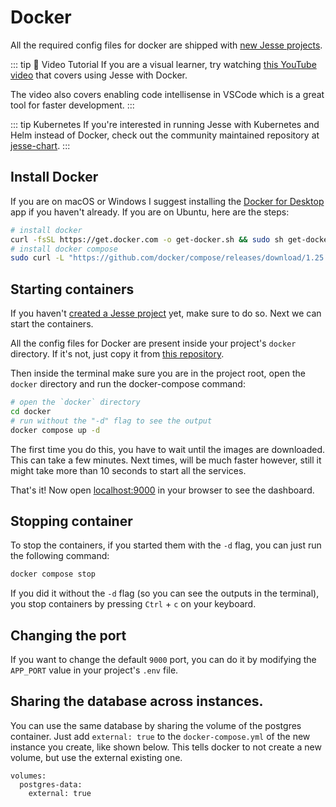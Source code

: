 # Docker

All the required config files for docker are shipped with [new Jesse projects](/docs/getting-started/#create-a-new-jesse-project). 

::: tip 🎥 Video Tutorial
If you are a visual learner, try watching [this YouTube video](https://youtu.be/W8Hh56HJ-0I) that covers using Jesse with Docker. 

The video also covers enabling code intellisense in VSCode which is a great tool for faster development.
:::

::: tip Kubernetes
If you're interested in running Jesse with Kubernetes and Helm instead of Docker, check out the community maintained repository at [jesse-chart](https://github.com/TrianaLab/jesse-chart).
:::

## Install Docker

If you are on macOS or Windows I suggest installing the [Docker for Desktop](https://www.docker.com/products/docker-desktop) app if you haven't already. If you are on Ubuntu, here are the steps:
```sh
# install docker
curl -fsSL https://get.docker.com -o get-docker.sh && sudo sh get-docker.sh
# install docker compose 
sudo curl -L "https://github.com/docker/compose/releases/download/1.25.0/docker-compose-$(uname -s)-$(uname -m)" -o /usr/local/bin/docker-compose && sudo chmod +x /usr/local/bin/docker-compose
```

## Starting containers

If you haven't [created a Jesse project](/docs/getting-started/#create-a-new-jesse-project) yet, make sure to do so. Next we can start the containers.

All the config files for Docker are present inside your project's `docker` directory. If it's not, just copy it from [this repository](https://github.com/jesse-ai/project-template).

Then inside the terminal make sure you are in the project root, open the `docker` directory and run the docker-compose command:

```sh
# open the `docker` directory
cd docker
# run without the "-d" flag to see the output
docker compose up -d
```

The first time you do this, you have to wait until the images are downloaded. This can take a few minutes. Next times, will be much faster however, still it might take more than 10 seconds to start all the services. 

That's it! Now open [localhost:9000](http://localhost:9000) in your browser to see the dashboard.

## Stopping container

To stop the containers, if you started them with the `-d` flag, you can just run the following command:

```sh
docker compose stop
```

If you did it without the `-d` flag (so you can see the outputs in the terminal), you stop containers by pressing `Ctrl` + `c` on your keyboard.

## Changing the port

If you want to change the default `9000` port, you can do it by modifying the `APP_PORT` value in your project's `.env` file. 

## Sharing the database across instances.

You can use the same database by sharing the volume of the postgres container. Just add `external: true` to the `docker-compose.yml` of the new instance you create, like shown below. This tells docker to not create a new volume, but use the external existing one.

```
volumes:
  postgres-data:
    external: true
```

